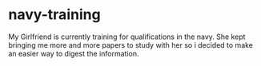 # navy-training
My Girlfriend is currently training for qualifications in the navy. She kept bringing me more and more papers to study with her so i decided to make an easier way to digest the information.
